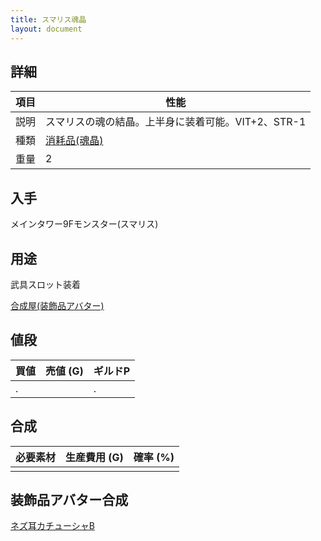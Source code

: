 ```yaml
---
title: スマリス魂晶
layout: document
---
```

## 詳細

|項目|性能|
|---|---|
|説明|スマリスの魂の結晶。上半身に装着可能。VIT+2、STR-1|
|種類|[消耗品(魂晶)](消耗品(魂晶))|
|重量|2|

## 入手

メインタワー9Fモンスター(スマリス)

## 用途

武具スロット装着

[合成屋(装飾品アバター)](合成屋(装飾品アバター))

## 値段

|買値|売値 (G)|ギルドP|
|---|---|---|
|.||.|

## 合成

|必要素材|生産費用 (G)|確率 (%)|
|---|---|---|
||||

## 装飾品アバター合成

[ネズ耳カチューシャB](ネズ耳カチューシャB)
